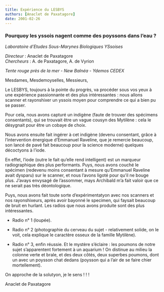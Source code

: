 ```yaml
---
title: Expérience du LESBYS
authors: [Anaclet de Paxatagore]
date: 2001-02-26
---
```


### Pourquoy les yssois nagent comme des poyssons dans l’eau ?

_Laboratoire d’Etudes Sous-Marynes Biologiques YSsoises_

*Directeur* : Anaclet de Paxatagore  
*Chercheurs* : A. de Paxatagore, A. de Vyrion

_Tente rouge près de la mer - New Balnéa - Ydemos CEDEX_

Mesdames, Mesdemoyselles, Messieurs,

Le LESBYS, toujours à la pointe du progrès, va procéder sous vos yeux à une expérience passionnante et des plus intéressantes : nous allons scanner et rayonshixer un yssois moyen pour comprendre ce qui a bien pu se passer.

Pour cela, nous avons capturé un indigène (faute de trouver des spécimens consentants), qui se trouvait être un vague cousyn des Mytilène : cela le désygnait pour être un cobaye de choix.

Nous avons ensuite fait ingérer à cet indigène (devenu consentant, grâce à l’intervention énergique d’Emmanuel Raveline, que je remercie beaucoup, son lancé de pavé fait beaucoup pour la science moderne) quelques décoctyons à l’iode.

En effet, l’iode (outre le fait qu’elle rend intelligent) est un marqueur radiographique des plus performants. Puys, nous avons couché le spécimen (redevenu moins consentant à mesure qu’Emmanuel Raveline avait dysparu) sur le scanner, et nous l’avons ligoté pour qu’il ne bouge plus. J’avays envysagé de l’assommer, mays Archibald m’a fait valoir que ce ne serait pas très déontologique.

Puys, nous avons fait toute sorte d’expérimentatyon avec nos scanners et nos rayonshixeurs, après avoir bayonné le specimen, qui faysait beaucoup de bruit en hurlant. Les radios que nous avons produite sont des plus intéressantes.

-  Radio n° 1 (loupée).

-  Radio n° 2 (photographie du cerveau du sujet - relativement solide, on le voit, cela explique le caractère osseux de la famille Mytilène).

-  Radio n° 3, enfin réussie. Et le mystère s’éclaire : les poumons de notre sujet s’apparentent fortement à un aquarium ! On distinue au milieu la colonne verte et brale, et des deux côtés, deux superbes poumons, dont un avec un poysson chat dedans (poysson qui a l’air de se faire chier mortellement).

On approche de la solutyon, je le sens ! ! !

Anaclet de Paxatagore